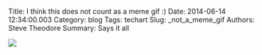 Title: I think this does not count as a meme gif :)
Date: 2014-06-14 12:34:00.003
Category: blog
Tags: techart
Slug: _not_a_meme_gif
Authors: Steve Theodore
Summary: Says it all

[![](http://ft.trillian.im/358c43ab64c4c31c809b49887dda431711fc5c26/6q3MtgQ520CBZbqz6G6Sum7r2HTDr.jpg)](http://ft.trillian.im/358c43ab64c4c31c809b49887dda431711fc5c26/6q3MtgQ520CBZbqz6G6Sum7r2HTDr.jpg)

  


